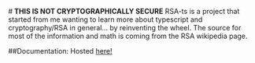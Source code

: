 #<strong> THIS IS NOT CRYPTOGRAPHICALLY SECURE</strong>
RSA-ts is a project that started from me wanting to learn more about
typescript and cryptography/RSA in general... by reinventing the wheel.
The source for most of the information and math is coming from the RSA wikipedia page.

##Documentation:
Hosted [here!](https://nicolor.tech/rsa-ts/index.html)
